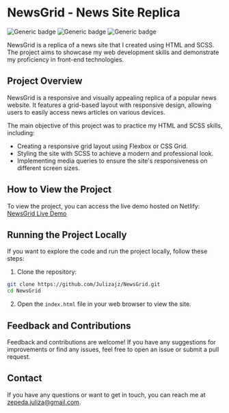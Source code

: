 # NewsGrid - News Site Replica
![Generic badge](https://img.shields.io/badge/HTML-blue.svg)
![Generic badge](https://img.shields.io/badge/CSS-brightgreen.svg) 
![Generic badge](https://img.shields.io/badge/SCSS-purple.svg) 

NewsGrid is a replica of a news site that I created using HTML and SCSS. The project aims to showcase my web development skills and demonstrate my proficiency in front-end technologies.

## Project Overview

NewsGrid is a responsive and visually appealing replica of a popular news website. It features a grid-based layout with responsive design, allowing users to easily access news articles on various devices.

The main objective of this project was to practice my HTML and SCSS skills, including:

- Creating a responsive grid layout using Flexbox or CSS Grid.
- Styling the site with SCSS to achieve a modern and professional look.
- Implementing media queries to ensure the site's responsiveness on different screen sizes.

## How to View the Project

To view the project, you can access the live demo hosted on Netlify: [NewsGrid Live Demo](https://NewsGrid-julizajz.netlify.app/)

## Running the Project Locally

If you want to explore the code and run the project locally, follow these steps:

1. Clone the repository:

```bash
git clone https://github.com/Julizajz/NewsGrid.git
cd NewsGrid
```

2. Open the `index.html` file in your web browser to view the site.

## Feedback and Contributions

Feedback and contributions are welcome! If you have any suggestions for improvements or find any issues, feel free to open an issue or submit a pull request.


## Contact

If you have any questions or want to get in touch, you can reach me at [zepeda.juliza@gmail.com](mailto:zepeda.juliza@gmail.com).


